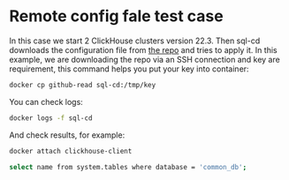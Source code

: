 # Remote config fale test case
In this case we start 2 ClickHouse clusters version 22.3.
Then sql-cd downloads the configuration file from [the repo](https://github.com/orginux/sql-cd-test) and tries to apply it. In this example, we are downloading the repo via an SSH connection and key are requirement, this command helps you put your key into container:

```bash
docker cp github-read sql-cd:/tmp/key
```

You can check logs:

```bash
docker logs -f sql-cd
```

And check results, for example:
```bash
docker attach clickhouse-client
```

```bash
select name from system.tables where database = 'common_db';
```
